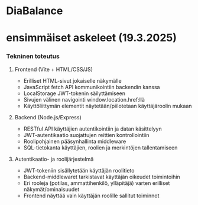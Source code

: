 # DiaBalance

# ensimmäiset askeleet (19.3.2025)

### Tekninen toteutus
1. Frontend (Vite + HTML/CSS/JS)
   - Erilliset HTML-sivut jokaiselle näkymälle
   - JavaScript fetch API kommunikointiin backendin kanssa
   - LocalStorage JWT-tokenin säilyttämiseen
   - Sivujen välinen navigointi window.location.href:llä
   - Käyttöliittymän elementit näytetään/piilotetaan käyttäjäroolin mukaan

2. Backend (Node.js/Express)
   - RESTful API käyttäjien autentikointiin ja datan käsittelyyn
   - JWT-autentikaatio suojattujen reittien kontrollointiin
   - Roolipohjainen pääsynhallinta middleware
   - SQL-tietokanta käyttäjien, roolien ja merkintöjen tallentamiseen

3. Autentikaatio- ja roolijärjestelmä
   - JWT-tokeniin sisällytetään käyttäjän roolitieto
   - Backend-middlewaret tarkistavat käyttäjän oikeudet toimintoihin
   - Eri rooleja (potilas, ammattihenkilö, ylläpitäjä) varten erilliset näkymät/ominaisuudet
   - Frontend näyttää vain käyttäjän roolille sallitut toiminnot
